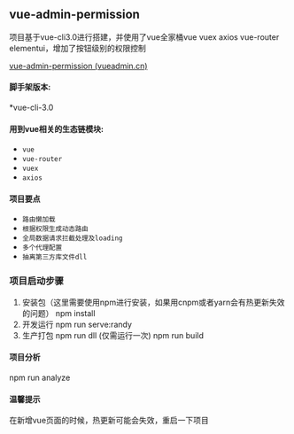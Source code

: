 ## vue-admin-permission

项目基于vue-cli3.0进行搭建，并使用了vue全家桶vue vuex axios vue-router elementui，增加了按钮级别的权限控制


[vue-admin-permission (vueadmin.cn)](http://www.vueadmin.cn/#/permission/role)

#### 脚手架版本:

 *vue-cli-3.0

#### 用到vue相关的生态链模块:

* `vue`
* `vue-router`
* `vuex`
* `axios`

#### 项目要点

* `路由懒加载`
* `根据权限生成动态路由`
* `全局数据请求拦截处理及loading`
* `多个代理配置`
* `抽离第三方库文件dll`

### 项目启动步骤

1. 安装包（这里需要使用npm进行安装，如果用cnpm或者yarn会有热更新失效的问题）
   npm install
2. 开发运行
   npm run serve:randy
3. 生产打包
   npm run dll (仅需运行一次)
   npm run build

#### 项目分析

  npm run analyze

#### 温馨提示

   在新增vue页面的时候，热更新可能会失效，重启一下项目
